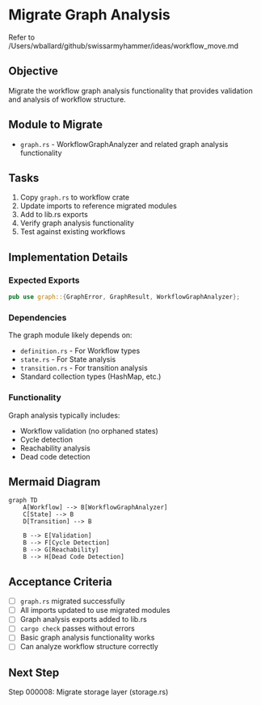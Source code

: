 # Migrate Graph Analysis

Refer to /Users/wballard/github/swissarmyhammer/ideas/workflow_move.md

## Objective
Migrate the workflow graph analysis functionality that provides validation and analysis of workflow structure.

## Module to Migrate
- `graph.rs` - WorkflowGraphAnalyzer and related graph analysis functionality

## Tasks
1. Copy `graph.rs` to workflow crate
2. Update imports to reference migrated modules
3. Add to lib.rs exports
4. Verify graph analysis functionality
5. Test against existing workflows

## Implementation Details

### Expected Exports
```rust
pub use graph::{GraphError, GraphResult, WorkflowGraphAnalyzer};
```

### Dependencies
The graph module likely depends on:
- `definition.rs` - For Workflow types
- `state.rs` - For State analysis  
- `transition.rs` - For transition analysis
- Standard collection types (HashMap, etc.)

### Functionality
Graph analysis typically includes:
- Workflow validation (no orphaned states)
- Cycle detection
- Reachability analysis
- Dead code detection

## Mermaid Diagram
```mermaid
graph TD
    A[Workflow] --> B[WorkflowGraphAnalyzer]
    C[State] --> B
    D[Transition] --> B
    
    B --> E[Validation]
    B --> F[Cycle Detection]
    B --> G[Reachability]
    B --> H[Dead Code Detection]
```

## Acceptance Criteria
- [ ] `graph.rs` migrated successfully
- [ ] All imports updated to use migrated modules
- [ ] Graph analysis exports added to lib.rs
- [ ] `cargo check` passes without errors
- [ ] Basic graph analysis functionality works
- [ ] Can analyze workflow structure correctly

## Next Step
Step 000008: Migrate storage layer (storage.rs)